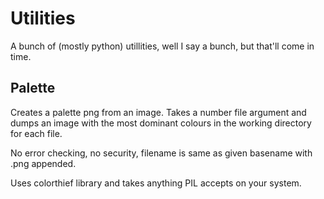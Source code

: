# Utilities

A bunch of (mostly python) utillities, well I say a bunch, but that'll come in time.

## Palette
Creates a palette png from an image.
Takes a number file argument and dumps an image with the most dominant colours in the working directory for each file.

No error checking, no security, filename is same as given basename with .png appended.

Uses colorthief library and takes anything PIL accepts on your system.
